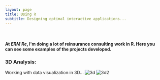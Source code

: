 ```yaml
---
layout: page
title: Using R
subtitle: Designing optimal interactive applications...
---
```


 <br>
 
#### At *ERM Re*, I'm doing a lot of reinsurance consulting work in **R**. Here you can see some examples of the projects developed.

### 3D Analysis:
Working with data visualization in 3D...
![3d](http://i64.tinypic.com/ngubye.png)
![3d2](http://i63.tinypic.com/25tiaad.png)


